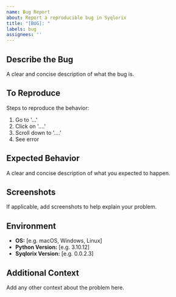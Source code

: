 ```yaml
---
name: Bug Report
about: Report a reproducible bug in Syqlorix
title: "[BUG]: "
labels: bug
assignees: ''
---
```


## Describe the Bug

A clear and concise description of what the bug is.

## To Reproduce

Steps to reproduce the behavior:
1. Go to '...'
2. Click on '....'
3. Scroll down to '....'
4. See error

## Expected Behavior

A clear and concise description of what you expected to happen.

## Screenshots

If applicable, add screenshots to help explain your problem.

## Environment

- **OS:** [e.g. macOS, Windows, Linux]
- **Python Version:** [e.g. 3.10.12]
- **Syqlorix Version:** [e.g. 0.0.2.3]

## Additional Context

Add any other context about the problem here.
